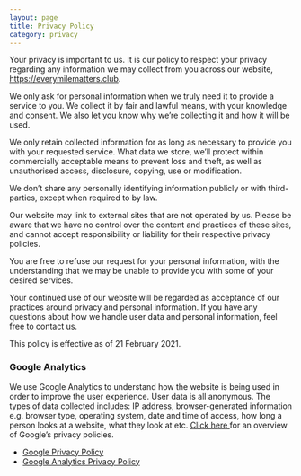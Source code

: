 ```yaml
---
layout: page
title: Privacy Policy
category: privacy
---
```

Your privacy is important to us. It is our policy to respect your privacy regarding any information we may collect from you across our website, https://everymilematters.club.

We only ask for personal information when we truly need it to provide a service to you. We collect it by fair and lawful means, with your knowledge and consent. We also let you know why we’re collecting it and how it will be used.

We only retain collected information for as long as necessary to provide you with your requested service. What data we store, we’ll protect within commercially acceptable means to prevent loss and theft, as well as unauthorised access, disclosure, copying, use or modification.

We don’t share any personally identifying information publicly or with third-parties, except when required to by law.

Our website may link to external sites that are not operated by us. Please be aware that we have no control over the content and practices of these sites, and cannot accept responsibility or liability for their respective privacy policies.

You are free to refuse our request for your personal information, with the understanding that we may be unable to provide you with some of your desired services.

Your continued use of our website will be regarded as acceptance of our practices around privacy and personal information. If you have any questions about how we handle user data and personal information, feel free to contact us.

This policy is effective as of 21 February 2021.

### Google Analytics

We use Google Analytics to understand how the website is being used in order to improve the user experience.  User data is all anonymous.  The types of data collected includes: IP address, browser-generated information e.g. browser type, operating system, date and time of access, how long a person looks at a website, what they look at etc. [Click here ](https://policies.google.com/privacy) for an overview of Google’s privacy policies.

* [Google Privacy Policy](https://policies.google.com/privacy)
* [Google Analytics Privacy Policy](https://support.google.com/analytics/answer/6004245?hl=en-GB)


